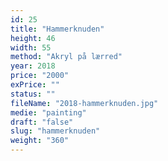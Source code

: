 ```yaml
---
id: 25
title: "Hammerknuden"
height: 46
width: 55
method: "Akryl på lærred"
year: 2018
price: "2000"
exPrice: ""
status: ""
fileName: "2018-hammerknuden.jpg"
medie: "painting"
draft: "false"
slug: "hammerknuden"
weight: "360"
---
```

